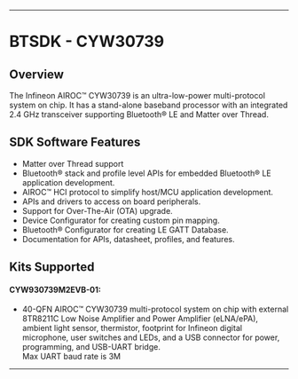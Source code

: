 ------------------------------------------------------------------------------------
# BTSDK - CYW30739

## Overview

The Infineon AIROC&#8482; CYW30739 is an ultra-low-power multi-protocol system on chip. It has a stand-alone baseband processor with an integrated 2.4 GHz transceiver supporting Bluetooth&#174; LE and Matter over Thread.

## SDK Software Features
- Matter over Thread support
- Bluetooth&#174; stack and profile level APIs for embedded Bluetooth&#174; LE application development.
- AIROC&#8482; HCI protocol to simplify host/MCU application development.
- APIs and drivers to access on board peripherals.
- Support for Over-The-Air (OTA) upgrade.
- Device Configurator for creating custom pin mapping.
- Bluetooth&#174; Configurator for creating LE GATT Database.
- Documentation for APIs, datasheet, profiles, and features.

## Kits Supported
#### CYW930739M2EVB-01:
- 40-QFN AIROC&#8482; CYW30739 multi-protocol system on chip with external 8TR8211C Low Noise Amplifier and Power Amplifier (eLNA/ePA),
  ambient light sensor, thermistor, footprint for Infineon digital microphone,
  user switches and LEDs, and a USB connector for power, programming, and USB-UART bridge.<br>
  Max UART baud rate is 3M





------------------------------------------------------------------------------------
